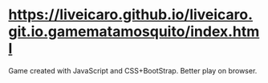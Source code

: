 # https://liveicaro.github.io/liveicaro.git.io.gamematamosquito/index.html
Game created with JavaScript and CSS+BootStrap. 
Better play on browser.  
